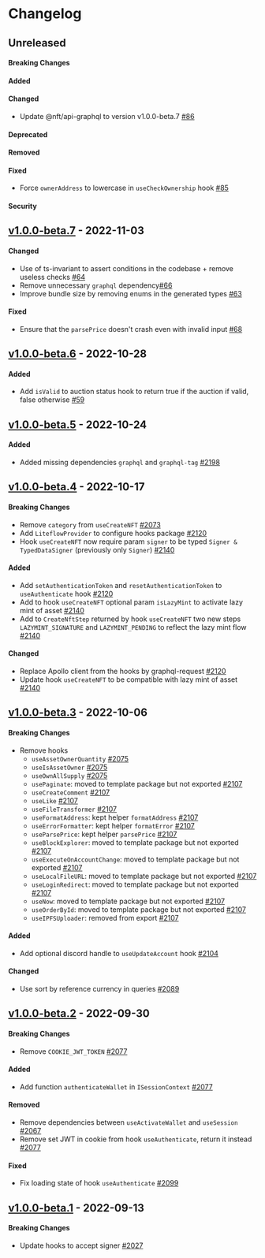 # Changelog

## Unreleased

#### Breaking Changes

#### Added

#### Changed

- Update @nft/api-graphql to version v1.0.0-beta.7 [#86](https://github.com/liteflow-labs/liteflow-js/pull/86)

#### Deprecated

#### Removed

#### Fixed

- Force `ownerAddress` to lowercase in `useCheckOwnership` hook [#85](https://github.com/liteflow-labs/liteflow-js/pull/85)

#### Security

## [v1.0.0-beta.7](https://github.com/liteflow-labs/libraries/releases/tag/v1.0.0-beta.7) - 2022-11-03

#### Changed

- Use of ts-invariant to assert conditions in the codebase + remove useless checks [#64](https://github.com/liteflow-labs/libraries/pull/64)
- Remove unnecessary `graphql` dependency[#66](https://github.com/liteflow-labs/libraries/pull/66)
- Improve bundle size by removing enums in the generated types [#63](https://github.com/liteflow-labs/libraries/pull/63)

#### Fixed

- Ensure that the `parsePrice` doesn't crash even with invalid input [#68](https://github.com/liteflow-labs/libraries/pull/68)

## [v1.0.0-beta.6](https://github.com/liteflow-labs/libraries/releases/tag/v1.0.0-beta.6) - 2022-10-28

#### Added

- Add `isValid` to auction status hook to return true if the auction if valid, false otherwise [#59](https://github.com/liteflow-labs/libraries/pull/59)

## [v1.0.0-beta.5](https://github.com/liteflow-labs/nft/releases/tag/v1.0.0-beta.5) - 2022-10-24

#### Added

- Added missing dependencies `graphql` and `graphql-tag` [#2198](https://github.com/liteflow-labs/nft/pull/2198)

## [v1.0.0-beta.4](https://github.com/liteflow-labs/nft/releases/tag/v1.0.0-beta.4) - 2022-10-17

#### Breaking Changes

- Remove `category` from `useCreateNFT` [#2073](https://github.com/liteflow-labs/nft/pull/2073)
- Add `LiteflowProvider` to configure hooks package [#2120](https://github.com/liteflow-labs/nft/pull/2120)
- Hook `useCreateNFT` now require param `signer` to be typed `Signer & TypedDataSigner` (previously only `Signer`) [#2140](https://github.com/liteflow-labs/nft/pull/2140)

#### Added

- Add `setAuthenticationToken` and `resetAuthenticationToken` to `useAuthenticate` hook [#2120](https://github.com/liteflow-labs/nft/pull/2120)
- Add to hook `useCreateNFT` optional param `isLazyMint` to activate lazy mint of asset [#2140](https://github.com/liteflow-labs/nft/pull/2140)
- Add to `CreateNftStep` returned by hook `useCreateNFT` two new steps `LAZYMINT_SIGNATURE` and `LAZYMINT_PENDING` to reflect the lazy mint flow [#2140](https://github.com/liteflow-labs/nft/pull/2140)

#### Changed

- Replace Apollo client from the hooks by graphql-request [#2120](https://github.com/liteflow-labs/nft/pull/2120)
- Update hook `useCreateNFT` to be compatible with lazy mint of asset [#2140](https://github.com/liteflow-labs/nft/pull/2140)

## [v1.0.0-beta.3](https://github.com/liteflow-labs/nft/releases/tag/v1.0.0-beta.3) - 2022-10-06

#### Breaking Changes

- Remove hooks
  - `useAssetOwnerQuantity` [#2075](https://github.com/liteflow-labs/nft/pull/2075)
  - `useIsAssetOwner` [#2075](https://github.com/liteflow-labs/nft/pull/2075)
  - `useOwnAllSupply` [#2075](https://github.com/liteflow-labs/nft/pull/2075)
  - `usePaginate`: moved to template package but not exported [#2107](https://github.com/liteflow-labs/nft/pull/2107)
  - `useCreateComment` [#2107](https://github.com/liteflow-labs/nft/pull/2107)
  - `useLike` [#2107](https://github.com/liteflow-labs/nft/pull/2107)
  - `useFileTransformer` [#2107](https://github.com/liteflow-labs/nft/pull/2107)
  - `useFormatAddress`: kept helper `formatAddress` [#2107](https://github.com/liteflow-labs/nft/pull/2107)
  - `useErrorFormatter`: kept helper `formatError` [#2107](https://github.com/liteflow-labs/nft/pull/2107)
  - `useParsePrice`: kept helper `parsePrice` [#2107](https://github.com/liteflow-labs/nft/pull/2107)
  - `useBlockExplorer`: moved to template package but not exported [#2107](https://github.com/liteflow-labs/nft/pull/2107)
  - `useExecuteOnAccountChange`: moved to template package but not exported [#2107](https://github.com/liteflow-labs/nft/pull/2107)
  - `useLocalFileURL`: moved to template package but not exported [#2107](https://github.com/liteflow-labs/nft/pull/2107)
  - `useLoginRedirect`: moved to template package but not exported [#2107](https://github.com/liteflow-labs/nft/pull/2107)
  - `useNow`: moved to template package but not exported [#2107](https://github.com/liteflow-labs/nft/pull/2107)
  - `useOrderById`: moved to template package but not exported [#2107](https://github.com/liteflow-labs/nft/pull/2107)
  - `useIPFSUploader`: removed from export [#2107](https://github.com/liteflow-labs/nft/pull/2107)

#### Added

- Add optional discord handle to `useUpdateAccount` hook [#2104](https://github.com/liteflow-labs/nft/pull/2104)

#### Changed

- Use sort by reference currency in queries [#2089](https://github.com/liteflow-labs/nft/pull/2089)

## [v1.0.0-beta.2](https://github.com/liteflow-labs/nft/releases/tag/v1.0.0-beta.2) - 2022-09-30

#### Breaking Changes

- Remove `COOKIE_JWT_TOKEN` [#2077](https://github.com/liteflow-labs/nft/pull/2077)

#### Added

- Add function `authenticateWallet` in `ISessionContext` [#2077](https://github.com/liteflow-labs/nft/pull/2077)

#### Removed

- Remove dependencies between `useActivateWallet` and `useSession` [#2067](https://github.com/liteflow-labs/nft/pull/2067)
- Remove set JWT in cookie from hook `useAuthenticate`, return it instead [#2077](https://github.com/liteflow-labs/nft/pull/2077)

#### Fixed

- Fix loading state of hook `useAuthenticate` [#2099](https://github.com/liteflow-labs/nft/pull/2099)

## [v1.0.0-beta.1](https://github.com/liteflow-labs/nft/releases/tag/v1.0.0-beta.1) - 2022-09-13

#### Breaking Changes

- Update hooks to accept signer [#2027](https://github.com/liteflow-labs/nft/pull/2027)
